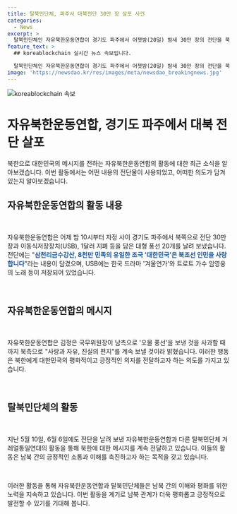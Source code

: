 ```yaml
---
title: 탈북민단체, 파주서 대북전단 30만 장 살포 사건
categories:
  - News
excerpt: >
  탈북민단체인 자유북한운동연합이 경기도 파주에서 어젯밤(20일) 밤새 30만 장의 전단을 북한 쪽으로 보냈습니다. 이번에는 USB와 1달러 지폐 등을 담은 풍선 20개도 함께 보냈는데, 전단에는 '대한민국은 북조선 인민을 사랑합니다'는 내용과 함께 한국 드라마 음악 등이 담겼습니다. 자유북한운동연합 대표는 북한이 남한 쪽으로 보낸 오물 풍선에 대한 사과 전까지 계속해서 '사랑과 자유, 진실의 편지'를 보낼 것이라고 밝혔습니다.
feature_text: >
  ## koreablockchain 실시간 뉴스 속보입니다.

  탈북민단체인 자유북한운동연합이 경기도 파주에서 어젯밤(20일) 밤새 30만 장의 전단을 북한 쪽으로 보냈습니다. 이번에는 USB와 1달러 지폐 등을 담은 풍선 20개도 함께 보냈는데, 전단에는 '대한민국은 북조선 인민을 사랑합니다'는 내용과 함께 한국 드라마 음악 등이 담겼습니다. 자유북한운동연합 대표는 북한이 남한 쪽으로 보낸 오물 풍선에 대한 사과 전까지 계속해서 '사랑과 자유, 진실의 편지'를 보낼 것이라고 밝혔습니다.
image: 'https://newsdao.kr/res/images/meta/newsdao_breakingnews.jpg'
---
```


<p><img src="https://newsdao.kr/res/images/meta/newsdao_breakingnews.jpg" alt="koreablockchain 속보" /></p>

<h1 data-ke-size="size26">자유북한운동연합, 경기도 파주에서 대북 전단 살포</h1>

<p data-ke-size="size16"></p>

<p>북한으로 대한민국의 메시지를 전하는 자유북한운동연합의 활동에 대한 최근 소식을 알아보겠습니다. 이번 활동에서는 어떤 내용의 전단물이 사용되었고, 어떠한 의도가 담겨있는지 알아보겠습니다.</p>

<p data-ke-size="size16"></p>

<h2 data-ke-size="size26">자유북한운동연합의 활동 내용</h2>

<p data-ke-size="size16">&nbsp;</p>

<p>자유북한운동연합은 어제 밤 10시부터 자정 사이 경기도 파주에서 북쪽으로 전단 30만 장과 이동식저장장치(USB), 1달러 지폐 등을 담은 대형 풍선 20개를 날려 보냈습니다. 전단에는 "<b><span style="color: #1a5490;">삼천리금수강산, 8천만 민족의 유일한 조국 '대한민국'은 북조선 인민을 사랑합니다</span></b>"라는 내용이 담겼으며, USB에는 한국 드라마 '겨울연가'와 트로트 가수 임영웅의 노래 등이 저장되어 있었습니다.</p>

<p data-ke-size="size16">&nbsp;</p>

<h2 data-ke-size="size26">자유북한운동연합의 메시지</h2>

<p data-ke-size="size16">&nbsp;</p>

<p>자유북한운동연합은 김정은 국무위원장이 남측으로 '오물 풍선'을 보낸 것을 사과할 때까지 북측으로 "사랑과 자유, 진실의 편지"를 계속 보낼 것이라 밝혔습니다. 이러한 행동은 북한에게 대한민국의 평화적이고 긍정적인 의지를 전달하고자 하는 의도를 가지고 있습니다.</p>

<p data-ke-size="size16">&nbsp;</p>

<h2 data-ke-size="size26">탈북민단체의 활동</h2>

<p data-ke-size="size16">&nbsp;</p>

<p>지난 5월 10일, 6월 6일에도 전단을 날려 보낸 자유북한운동연합과 다른 탈북민단체 겨레얼통일연대의 활동을 통해 북한에 대한 메시지를 계속 전달하고 있습니다. 이들의 활동은 남북 간의 긍정적인 소통과 이해를 촉진하고자 하는 목적을 갖고 있습니다.</p>

<p data-ke-size="size16">&nbsp;</p>

<p>이러한 활동을 통해 자유북한운동연합과 탈북민단체들은 남북 간의 이해와 평화를 위한 노력을 지속하고 있습니다. 이번 활동을 계기로 남북 관계가 더욱 평화롭고 긍정적으로 발전할 수 있기를 기대해 봅니다.</p>

